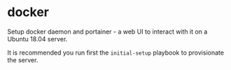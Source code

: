 # docker

Setup docker daemon and portainer - a web UI to interact with it on a Ubuntu 18.04 server.

It is recommended you run first the `initial-setup` playbook to provisionate
the server.

